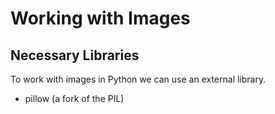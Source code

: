 # Working with Images
## Necessary Libraries
To work with images in Python we can use an external library.
- pillow (a fork of the PIL)

